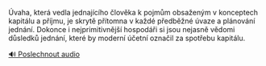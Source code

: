 
Úvaha, která vedla jednajícího člověka k pojmům obsaženým v konceptech kapitálu a příjmu, je skrytě přítomna v každé předběžné úvaze a plánování jednání. Dokonce i nejprimitivnější hospodáři si jsou nejasně vědomi důsledků jednání, které by moderní účetní označil za spotřebu kapitálu.

[🔊 Poslechnout audio](/data/7-paragraphs/audio/chapter_51/para_005-vaha-kter-vedla-jednajcho-lovka-k-pojmm-ob.mp3)

